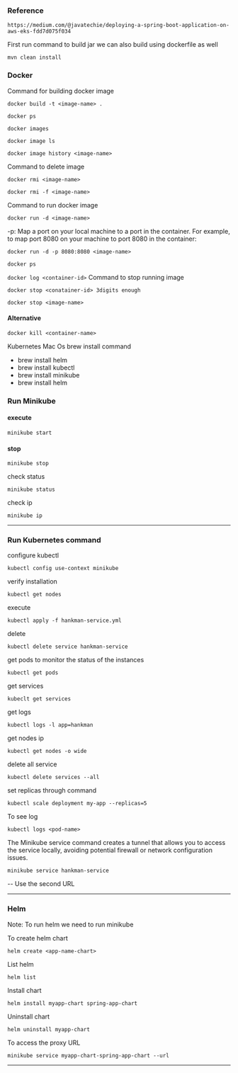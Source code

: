 ### Reference
```https://medium.com/@javatechie/deploying-a-spring-boot-application-on-aws-eks-fdd7d075f034```

First run command to build jar we can also build using dockerfile as well

``mvn clean install``

### Docker
Command for building docker image
```
docker build -t <image-name> .
```
```
docker ps
```
```
docker images
```
```
docker image ls
```
```
docker image history <image-name>  
```

Command to delete image
``` 
docker rmi <image-name>
```
``` 
docker rmi -f <image-name>
```

Command to run docker image
```
docker run -d <image-name>
```

-p: Map a port on your local machine to a port in the container. For example, to map port 8080 on your machine to port 8080 in the container:
```
docker run -d -p 8080:8080 <image-name>
```
```
docker ps
```
``
docker log <container-id>
``
Command to stop running image
```
docker stop <conatainer-id> 3digits enough
```
```
docker stop <image-name>
```

#### Alternative
```
docker kill <container-name>
```

Kubernetes Mac Os brew install command
* brew install helm
* brew install kubectl
* brew install minikube
* brew install helm

### Run Minikube
####  execute
```
minikube start
```
#### stop
```
minikube stop
```
check status
```
minikube status
```
check ip
```
minikube ip
```

---

### Run Kubernetes command
configure kubectl
```
kubectl config use-context minikube
```

verify installation
```
kubectl get nodes
```

execute
```
kubectl apply -f hankman-service.yml 
```

delete
```
kubectl delete service hankman-service
```

get pods to monitor the status of the instances
```
kubectl get pods
``` 

get services
```
kubeclt get services
```

get logs
```
kubectl logs -l app=hankman
 ```

get nodes ip
```
kubectl get nodes -o wide
```

delete all service
```
kubectl delete services --all
```

set replicas through command
```
kubectl scale deployment my-app --replicas=5
```

To see log
```
kubectl logs <pod-name>
```

The Minikube service command creates a tunnel that allows you to access the service locally,
avoiding potential firewall or network configuration issues.
```
minikube service hankman-service
```
-- Use the second URL

---

### Helm
Note: To run helm we need to run minikube

To create helm chart
```
helm create <app-name-chart>
```

List helm
```
helm list
```

Install chart
```
helm install myapp-chart spring-app-chart 
```

Uninstall chart
``` 
helm uninstall myapp-chart
```

To access the proxy URL
```
minikube service myapp-chart-spring-app-chart --url
```

---










